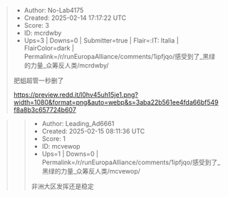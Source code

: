 > - Author: No-Lab4175
> - Created: 2025-02-14 17:17:22 UTC
> - Score: 3
> - ID: mcrdwby
> - Ups=3 | Downs=0 | Submitter=true | Flair=:IT: Italia | FlairColor=dark | Permalink=/r/runEuropaAlliance/comments/1ipfjqo/感受到了_黑绿的力量_众筹反人类/mcrdwby/
>
> 肥蛆超管一秒删了
> 
> https://preview.redd.it/l0hv45uh15je1.png?width=1080&format=png&auto=webp&s=3aba22b561ee4fda66bf549f8a8b3c657724b607

>> - Author: Leading_Ad6661
>> - Created: 2025-02-15 08:11:36 UTC
>> - Score: 1
>> - ID: mcvewop
>> - Ups=1 | Downs=0 | Permalink=/r/runEuropaAlliance/comments/1ipfjqo/感受到了_黑绿的力量_众筹反人类/mcvewop/
>>
>> 非洲大区发挥还是稳定
